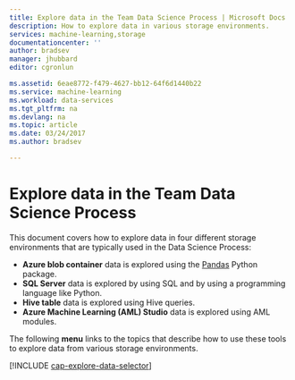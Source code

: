 ```yaml
---
title: Explore data in the Team Data Science Process | Microsoft Docs
description: How to explore data in various storage environments.
services: machine-learning,storage
documentationcenter: ''
author: bradsev
manager: jhubbard
editor: cgronlun

ms.assetid: 6eae8772-f479-4627-bb12-64f6d1440b22
ms.service: machine-learning
ms.workload: data-services
ms.tgt_pltfrm: na
ms.devlang: na
ms.topic: article
ms.date: 03/24/2017
ms.author: bradsev

---
```

# Explore data in the Team Data Science Process
This document covers how to explore data in four different storage environments that are typically used in the Data Science Process:

* **Azure blob container** data is explored using the [Pandas](http://pandas.pydata.org/) Python package.
* **SQL Server** data is explored by using SQL and by using a programming language like Python.
* **Hive table** data is explored using Hive queries.
* **Azure Machine Learning (AML) Studio** data is explored using AML modules.

The following **menu** links to the topics that describe how to use these tools to explore data from various storage environments. 

[!INCLUDE [cap-explore-data-selector](../../includes/cap-explore-data-selector.md)]

